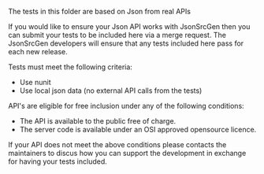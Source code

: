 The tests in this folder are based on Json from real APIs

If you would like to ensure your Json API works with JsonSrcGen then you can submit your tests to be included here via a merge request. The JsonSrcGen developers will ensure that any tests included here pass for each new release.

Tests must meet the following criteria:
* Use nunit
* Use local json data (no external API calls from the tests)

API's are eligible for free inclusion under any of the following conditions:
* The API is available to the public free of charge.
* The server code is available under an OSI approved opensource licence.

If your API does not meet the above conditions please contacts the maintainers to discus how you can support the development in exchange for having your tests included.


